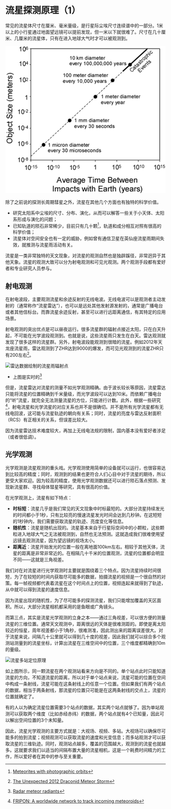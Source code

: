 # 流星探测原理（1）

常见的流星体尺寸在厘米、毫米量级，是行星际尘埃尺寸连续谱中的一部分。1米以上的小行星通过地面望远镜可以提前发现，但一米以下就很难了。尺寸在几十厘米、几厘米的流星体，只有在进入地球大气时才可以被观测到。

![](image/20221003174633.png)  

除了之前说的探测长周期彗星之外，流星在其他几个方面也有独特的科学价值。

* 研究太阳系中尘埃的尺寸、分布、演化，从而可以解答一些关于小天体、太阳系形成与演化的问题；
* 已知轨道的陨石非常稀少，目前只有几十颗[^1]，轨道和成分相互对照有很高的科学价值；
* 流星体对空间安全也有一定的威胁，例如曾有通信卫星在英仙座流星雨期间失效，就推测与流星雨活动有关。

流星是一类非常独特的天文现象，对流星的观测自然也是独辟蹊径，非常迥异于其他天象。流星的观测大致可以分为射电观测和可见光观测。两个观测手段都有爱好者和专业研究人员参与。

## 射电观测

在射电波段，主要观测流星和余迹反射的无线电波。无线电波可以是观测者主动发射的（通常称作“流星雷达”），也可以是远处其他发射源发射的，通常是广播电台或者其他信标台。而靠流星余迹反射，甚至可以进行远距离通信，有其特定的应用场景。

射电观测的突出优点是可以昼夜运行。很多流星群的辐射点接近太阳，只在白天升起，不可能在光学波段观测到。也就是说，这些流星雨只发生在白天。雷达观测就发现了很多这样的流星群。另外，射电波段能观测到很暗的流星。例如2012年天龙座流星雨，雷达观测到了ZHR达到9000的爆发，而可见光观测到的流星ZHR只有200左右[^2]。

![雷达数据绘制的流星雨辐射点](https://fireballs.ndc.nasa.gov/cmor-radiants/skymap-activity.png)  

* 上图是实时的[^3]

但是，流星雷达对流星的测量不如光学观测精确。由于波长较长等原因，流星雷达只能将流星的位置精确到千米量级，而光学波段可以达到10米。而依赖广播电台的“听”流星，就完全无法测量流星的方位，只能进行计数。此外，根据一些研究[^4]，射电流星和光学流星的对应关系也并不是很确切。并不是所有光学流星都有无线电回波，这可能与流星轨迹的朝向有关系；同时，流星的亮度与雷达反射面积（RCS）有正相关的关系，但误差比较大。

因为流星雷达技术难度较大，再加上无线电法规的限制，国内基本没有爱好者涉足（或者很低调）。

## 光学观测

光学观测是流星观测的重头戏。光学观测使用简单的设备就可以运行，也很容易达到比较高的精度；同时，观测到的结果也更符合人们心目中对于流星的期待，所以更受大家欢迎。因为较高的精度，使用光学观测数据还可以进行陨石落点预测、发现新流星群、寻找母体彗星等研究，具有很高的价值。

在光学观测上，流星有如下特点：

* **时标短**：流星几乎是我们常见的天文现象中时标最短的。大部分流星持续发光的时间都小于1秒，只有比较亮的慢速流星发光时间会达到几秒钟。在这短短的1秒钟内，我们需要获取流星的轨迹、亮度变化等信息。
* **随机性**：流星是随机出现的。流星基本来自于行星际空间中的小颗粒，这些颗粒进入地球大气之无法被观测到，自然也无法预测。这就造成我们很难使用望远镜去观测流星，因为望远镜的视场太小。
* **距离近**：流星开始发光的位置一般在离地面100km左右。相较于其他天体，流星的距离是非常非常近的。在相隔几十千米的位置观测，流星的位置都会明显不同——这就是三角视差。

我们对在对流星进行光学观测时主要就是围绕着三个特点。因为流星持续时间很短，为了在较短的时间内获取尽可能多的数据，拍摄流星的视频是一个很自然的对策。每一帧视频都代表着流星在这个时间点上的位置，视频连起来就得到了轨迹，从中就可以得到流星的速度信息。

因为流星出现的随机性，为了尽可能多的探测流星，我们只能增加覆盖的天区面积。所以，大部分流星相机都采用的是鱼眼或广角镜头。

而第三点，其实是流星光学观测的立身之本——通过三角视差，可以很方便的测量流星的三维位置。通常天文观测中，距离很远的天体是很难测距的。即使是离太阳较近的恒星，周年视差都小于1角秒，很难测准，因此测出来的距离误差很大。对于流星来说，间隔几十公里就可以得到几十度的视差，因此我们就可以综合多个观测站测量到的流星坐标，计算出流星在三维空间中的位置，三个维度都精确到10m的量级。

![流星多站定位原理](image/20220927052745.png)  

如上图所示，同一颗流星在两个观测站看来方向是不同的。单个站点此时只能知道流星的方向，不知道流星的距离，所以对于单个站点来说，流星可能的位置在空间中构成一条射线，流星可能在这条射线上的任意一个位置。但如果我们有两个站点的数据，相当于两条射线，那流星的位置只可能是在这两条射线的交点上，流星的位置就确定了。

有的人以为确定流星位置需要3个站点的数据，其实两个站点就够了。因为单站观测可以获取两个维度（比如赤经赤纬）的数据，两个站点就有4个已知量，因此可以解出空间位置的3个未知量。

因此，流星光学观测的主要方式就是：大视场、视频、多站。大视场可以确保尽可能多的拍到流星；视频观测可以获取流星的速度和光变信息；而多站观测才可以获取流星的三维轨迹。同时，观测站点越多，覆盖的范围越大，观测到的流星也就越多。这就要求我们以适当的间隔布置大量的流星相机，这是一个耗费时间精力的工作，所以爱好者在其中的参与至关重要。

[^1]:[Meteorites with photographic orbits](https://www.meteoriteorbits.info/)

[^2]:[The Unexpected 2012 Draconid Meteor Storm](https://arxiv.org/abs/1311.1733)

[^3]:[Radar meteor radiants](https://fireballs.ndc.nasa.gov/cmor-radiants/)

[^4]:[FRIPON: A worldwide network to track incoming meteoroids](https://www.aanda.org/articles/aa/full_html/2020/12/aa38649-20/aa38649-20.html)